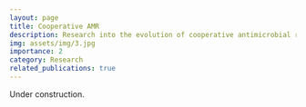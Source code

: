 ```yaml
---
layout: page
title: Cooperative AMR
description: Research into the evolution of cooperative antimicrobial resistance subject to time-varying environments
img: assets/img/3.jpg
importance: 2
category: Research
related_publications: true
---
```


Under construction.